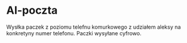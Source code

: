 # AI-poczta
Wysłka paczek z poziomu telefnu komurkowego z udziałem aleksy na konkretyny numer telefonu. Paczki wysyłane cyfrowo. 
